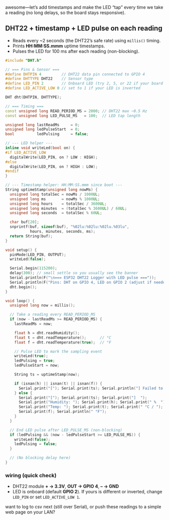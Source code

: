 awesome—let’s add timestamps and make the LED “tap” every time we take a reading (no long delays, so the board stays responsive).

## DHT22 + timestamp + LED pulse on each reading

* Reads every \~2 seconds (the DHT22’s safe rate) using `millis()` timing.
* Prints **HH\:MM\:SS.mmm** uptime timestamps.
* Pulses the LED for 100 ms after each reading (non-blocking).

```cpp
#include "DHT.h"

// === Pins & Sensor ===
#define DHTPIN 4         // DHT22 data pin connected to GPIO 4
#define DHTTYPE DHT22    // Sensor type
#define LED_PIN 2        // Onboard LED (try 2, 5, or 22 if your board differs)
#define LED_ACTIVE_LOW 0 // set to 1 if your LED is inverted

DHT dht(DHTPIN, DHTTYPE);

// === Timing ===
const unsigned long READ_PERIOD_MS = 2000; // DHT22 max ~0.5 Hz
const unsigned long LED_PULSE_MS   = 100;  // LED tap length

unsigned long lastReadMs     = 0;
unsigned long ledPulseStart  = 0;
bool          ledPulsing     = false;

// --- LED helper ---
inline void writeLed(bool on) {
#if LED_ACTIVE_LOW
  digitalWrite(LED_PIN, on ? LOW : HIGH);
#else
  digitalWrite(LED_PIN, on ? HIGH : LOW);
#endif
}

// --- Timestamp helper: HH:MM:SS.mmm since boot ---
String uptimeStamp(unsigned long nowMs) {
  unsigned long totalSec = nowMs / 1000UL;
  unsigned long ms       = nowMs % 1000UL;
  unsigned long hours    = totalSec / 3600UL;
  unsigned long minutes  = (totalSec % 3600UL) / 60UL;
  unsigned long seconds  = totalSec % 60UL;

  char buf[20];
  snprintf(buf, sizeof(buf), "%02lu:%02lu:%02lu.%03lu",
           hours, minutes, seconds, ms);
  return String(buf);
}

void setup() {
  pinMode(LED_PIN, OUTPUT);
  writeLed(false);

  Serial.begin(115200);
  delay(300); // small settle so you usually see the banner
  Serial.println(F("\n=== ESP32 DHT22 Logger with LED pulse ==="));
  Serial.println(F("Pins: DHT on GPIO 4, LED on GPIO 2 (adjust if needed)"));
  dht.begin();
}

void loop() {
  unsigned long now = millis();

  // Take a reading every READ_PERIOD_MS
  if (now - lastReadMs >= READ_PERIOD_MS) {
    lastReadMs = now;

    float h = dht.readHumidity();
    float t = dht.readTemperature();      // °C
    float f = dht.readTemperature(true);  // °F

    // Pulse LED to mark the sampling event
    writeLed(true);
    ledPulsing = true;
    ledPulseStart = now;

    String ts = uptimeStamp(now);

    if (isnan(h) || isnan(t) || isnan(f)) {
      Serial.print("["); Serial.print(ts); Serial.println("] Failed to read from DHT sensor!");
    } else {
      Serial.print("["); Serial.print(ts); Serial.print("]  ");
      Serial.print("Humidity: "); Serial.print(h); Serial.print(" %  ");
      Serial.print("Temp: "); Serial.print(t); Serial.print(" °C / ");
      Serial.print(f); Serial.println(" °F");
    }
  }

  // End LED pulse after LED_PULSE_MS (non-blocking)
  if (ledPulsing && (now - ledPulseStart >= LED_PULSE_MS)) {
    writeLed(false);
    ledPulsing = false;
  }

  // (No blocking delay here)
}
```

### wiring (quick check)

* DHT22 module **+ → 3.3V**, **OUT → GPIO 4**, **– → GND**
* LED is onboard (default **GPIO 2**). If yours is different or inverted, change `LED_PIN` or set `LED_ACTIVE_LOW 1`.

want to log to csv next (still over Serial), or push these readings to a simple web page on your LAN?
